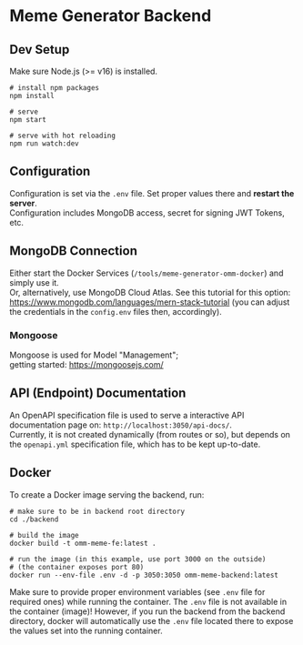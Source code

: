 # Meme Generator Backend

## Dev Setup
Make sure Node.js (>= v16) is installed.
```
# install npm packages
npm install

# serve
npm start

# serve with hot reloading
npm run watch:dev
```

## Configuration
Configuration is set via the `.env` file. Set proper values there and
**restart the server**.  
Configuration includes MongoDB access, secret for signing JWT Tokens, etc.

## MongoDB Connection
Either start the Docker Services (`/tools/meme-generator-omm-docker`) and simply
use it.  
Or, alternatively, use MongoDB Cloud Atlas. See this tutorial for this option:
https://www.mongodb.com/languages/mern-stack-tutorial (you can adjust the
credentials in the `config.env` files then, accordingly).

### Mongoose
Mongoose is used for Model "Management";  
getting started: https://mongoosejs.com/


## API (Endpoint) Documentation
An OpenAPI specification file is used to serve a interactive API documentation
page on: `http://localhost:3050/api-docs/`.  
Currently, it is not created dynamically (from routes or so), but depends on the
`openapi.yml` specification file, which has to be kept up-to-date.

## Docker
To create a Docker image serving the backend, run:
```shell
# make sure to be in backend root directory
cd ./backend

# build the image
docker build -t omm-meme-fe:latest .

# run the image (in this example, use port 3000 on the outside)
# (the container exposes port 80)
docker run --env-file .env -d -p 3050:3050 omm-meme-backend:latest
```
Make sure to provide proper environment variables (see  `.env` file for required
ones) while running the container. The `.env` file is not available in the
container (image)! However, if you run the backend from the backend directory,
docker will automatically use the `.env` file located there to expose the
values set into the running container.

